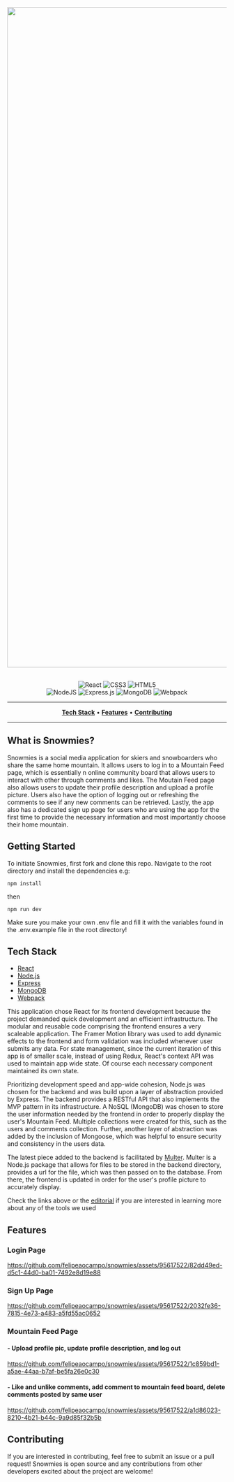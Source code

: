 <div align="center">

<img width="1512" alt="Screen Shot 2023-08-12 at 1 43 31 PM" src="https://github.com/felipeaocampo/snowmies/assets/95617522/b5b059a3-2023-44d3-b7fd-197085fd307d">
<br>
<br>

![React](https://img.shields.io/badge/react-%2320232a.svg?style=for-the-badge&logo=react&logoColor=%2361DAFB)
![CSS3](https://img.shields.io/badge/css3-%231572B6.svg?style=for-the-badge&logo=css3&logoColor=white)
![HTML5](https://img.shields.io/badge/html5-%23E34F26.svg?style=for-the-badge&logo=html5&logoColor=white) <br/>
![NodeJS](https://img.shields.io/badge/node.js-6DA55F?style=for-the-badge&logo=node.js&logoColor=white)
![Express.js](https://img.shields.io/badge/express.js-%23404d59.svg?style=for-the-badge&logo=express&logoColor=%2361DAFB)
![MongoDB](https://img.shields.io/badge/MongoDB-%234ea94b.svg?style=for-the-badge&logo=mongodb&logoColor=white)
![Webpack](https://img.shields.io/badge/webpack-%238DD6F9.svg?style=for-the-badge&logo=webpack&logoColor=black)

</div>
<hr>

<p align="center" class="toc">
<strong><a href="#Tech-Stack">Tech Stack</a></strong>
•
<strong><a href="#Features">Features</a></strong>
•
<strong><a href="#Contributing">Contributing</a></strong>
</p>

<hr>

## What is Snowmies?

Snowmies is a social media application for skiers and snowboarders who share the same home mountain. It allows users to log in to a Mountain Feed page, which is essentially n online community board that allows users to interact with other through comments and likes. The Moutain Feed page also allows users to update their profile description and upload a profile picture. Users also have the option of logging out or refreshing the comments to see if any new comments can be retrieved. Lastly, the app also has a dedicated sign up page for users who are using the app for the first time to provide the necessary information and most importantly choose their home mountain.

## Getting Started

To initiate Snowmies, first fork and clone this repo.  Navigate to the root directory and install the dependencies 
e.g:
```
npm install
```
then 
```
npm run dev
```
Make sure you make your own .env file and fill it with the variables found in the .env.example file in the root directory!

## Tech Stack

- [React](https://react.dev/)
- [Node.js](https://nodejs.org/en)
- [Express](https://expressjs.com/)
- [MongoDB](https://www.mongodb.com/)
- [Webpack](https://webpack.js.org/)

This application chose React for its frontend development because the project demanded quick development and an efficient infrastructure. The modular and reusable code comprising the frontend ensures a very scaleable application. The Framer Motion library was used to add dynamic effects to the frontend and form validation was included whenever user submits any data. For state management, since the current iteration of this app is of smaller scale, instead of using Redux, React's context API was used to maintain app wide state. Of course each necessary component maintained its own state.

Prioritizing development speed and app-wide cohesion, Node.js was chosen for the backend and was build upon a layer of abstraction provided by Express. The backend provides a RESTful API that also implements the MVP pattern in its infrastructure. A NoSQL (MongoDB) was chosen to store the user information needed by the frontend in order to properly display the user's Mountain Feed. Multiple collections were created for this, such as the users and comments collection. Further, another layer of abstraction was added by the inclusion of Mongoose, which was helpful to ensure security and consistency in the users data.

The latest piece added to the backend is facilitated by <a href="https://www.npmjs.com/package/multer">Multer</a>. Multer is a Node.js package that allows for files to be stored in the backend directory, provides a url for the file, which was then passed on to the database. From there, the frontend is updated in order for the user's profile picture to accurately display.

Check the links above or the <a href = "#Editorial">editorial</a> if you are interested in learning more about any of the tools we used

## Features

### Login Page

https://github.com/felipeaocampo/snowmies/assets/95617522/82dd49ed-d5c1-44d0-ba01-7492e8d19e88

### Sign Up Page

https://github.com/felipeaocampo/snowmies/assets/95617522/2032fe36-7815-4e73-a483-a5fd55ac0652


### Mountain Feed Page

#### - Upload profile pic, update profile description, and log out

https://github.com/felipeaocampo/snowmies/assets/95617522/1c859bd1-a5ae-44aa-b7af-be5fa26e0c30

#### - Like and unlike comments, add comment to mountain feed board, delete comments posted by same user

https://github.com/felipeaocampo/snowmies/assets/95617522/a1d86023-8210-4b21-b44c-9a9d85f32b5b

## Contributing

If you are interested in contributing, feel free to submit an issue or a pull request! Snowmies is open source and any contributions from other developers excited about the project are welcome!
